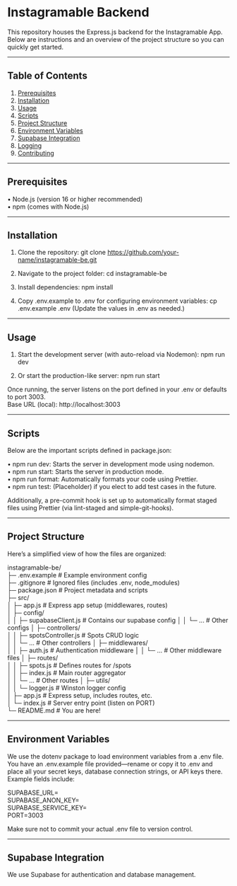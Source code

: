 # Instagramable Backend

This repository houses the Express.js backend for the Instagramable App. Below are instructions and an overview of the project structure so you can quickly get started.

---

## Table of Contents

1. [Prerequisites](#prerequisites)
2. [Installation](#installation)
3. [Usage](#usage)
4. [Scripts](#scripts)
5. [Project Structure](#project-structure)
6. [Environment Variables](#environment-variables)
7. [Supabase Integration](#supabase-integration)
8. [Logging](#logging)
9. [Contributing](#contributing)

---

## Prerequisites

• Node.js (version 16 or higher recommended)  
• npm (comes with Node.js)

---

## Installation

1. Clone the repository:
   git clone https://github.com/your-name/instagramable-be.git

2. Navigate to the project folder:
   cd instagramable-be

3. Install dependencies:
   npm install

4. Copy .env.example to .env for configuring environment variables:
   cp .env.example .env
   (Update the values in .env as needed.)

---

## Usage

1. Start the development server (with auto-reload via Nodemon):
   npm run dev

2. Or start the production-like server:
   npm run start

Once running, the server listens on the port defined in your .env or defaults to port 3003.  
Base URL (local): http://localhost:3003

---

## Scripts

Below are the important scripts defined in package.json:

• npm run dev: Starts the server in development mode using nodemon.  
• npm run start: Starts the server in production mode.  
• npm run format: Automatically formats your code using Prettier.  
• npm run test: (Placeholder) if you elect to add test cases in the future.

Additionally, a pre-commit hook is set up to automatically format staged files using Prettier (via lint-staged and simple-git-hooks).

---

## Project Structure

Here’s a simplified view of how the files are organized:

instagramable-be/  
├─ .env.example # Example environment config  
├─ .gitignore # Ignored files (includes .env, node_modules)  
├─ package.json # Project metadata and scripts  
├─ src/  
│ ├─ app.js # Express app setup (middlewares, routes)  
│ ├─ config/  
│ │ ├─ supabaseClient.js # Contains our supabase config
│ │ └─ ... # Other configs
│ ├─ controllers/  
│ │ ├─ spotsController.js # Spots CRUD logic  
│ │ └─ ... # Other controllers
│ ├─ middlewares/  
│ │ ├─ auth.js # Authentication middleware
│ │ └─ ... # Other middleware files
│ ├─ routes/  
│ │ ├─ spots.js # Defines routes for /spots  
│ │ ├─ index.js # Main router aggregator  
│ │ └─ ... # Other routes
│ ├─ utils/  
│ │ └─ logger.js # Winston logger config  
│ ├─ app.js # Express setup, includes routes, etc.  
│ └─ index.js # Server entry point (listen on PORT)  
└─ README.md # You are here!

---

## Environment Variables

We use the dotenv package to load environment variables from a .env file.  
You have an .env.example file provided—rename or copy it to .env and place all your secret keys, database connection strings, or API keys there. Example fields include:

SUPABASE_URL=  
SUPABASE_ANON_KEY=  
SUPABASE_SERVICE_KEY=  
PORT=3003

Make sure not to commit your actual .env file to version control.

---

## Supabase Integration

We use Supabase for authentication and database management.
